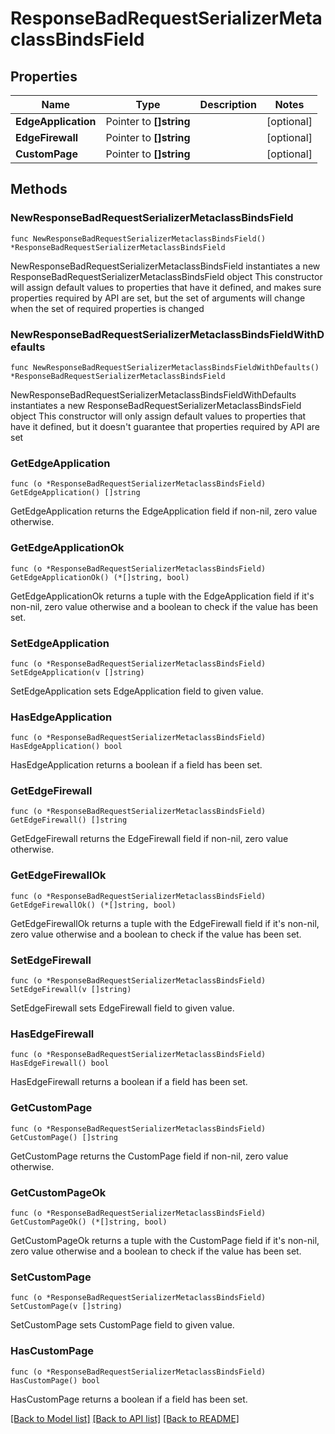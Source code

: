 # ResponseBadRequestSerializerMetaclassBindsField

## Properties

Name | Type | Description | Notes
------------ | ------------- | ------------- | -------------
**EdgeApplication** | Pointer to **[]string** |  | [optional] 
**EdgeFirewall** | Pointer to **[]string** |  | [optional] 
**CustomPage** | Pointer to **[]string** |  | [optional] 

## Methods

### NewResponseBadRequestSerializerMetaclassBindsField

`func NewResponseBadRequestSerializerMetaclassBindsField() *ResponseBadRequestSerializerMetaclassBindsField`

NewResponseBadRequestSerializerMetaclassBindsField instantiates a new ResponseBadRequestSerializerMetaclassBindsField object
This constructor will assign default values to properties that have it defined,
and makes sure properties required by API are set, but the set of arguments
will change when the set of required properties is changed

### NewResponseBadRequestSerializerMetaclassBindsFieldWithDefaults

`func NewResponseBadRequestSerializerMetaclassBindsFieldWithDefaults() *ResponseBadRequestSerializerMetaclassBindsField`

NewResponseBadRequestSerializerMetaclassBindsFieldWithDefaults instantiates a new ResponseBadRequestSerializerMetaclassBindsField object
This constructor will only assign default values to properties that have it defined,
but it doesn't guarantee that properties required by API are set

### GetEdgeApplication

`func (o *ResponseBadRequestSerializerMetaclassBindsField) GetEdgeApplication() []string`

GetEdgeApplication returns the EdgeApplication field if non-nil, zero value otherwise.

### GetEdgeApplicationOk

`func (o *ResponseBadRequestSerializerMetaclassBindsField) GetEdgeApplicationOk() (*[]string, bool)`

GetEdgeApplicationOk returns a tuple with the EdgeApplication field if it's non-nil, zero value otherwise
and a boolean to check if the value has been set.

### SetEdgeApplication

`func (o *ResponseBadRequestSerializerMetaclassBindsField) SetEdgeApplication(v []string)`

SetEdgeApplication sets EdgeApplication field to given value.

### HasEdgeApplication

`func (o *ResponseBadRequestSerializerMetaclassBindsField) HasEdgeApplication() bool`

HasEdgeApplication returns a boolean if a field has been set.

### GetEdgeFirewall

`func (o *ResponseBadRequestSerializerMetaclassBindsField) GetEdgeFirewall() []string`

GetEdgeFirewall returns the EdgeFirewall field if non-nil, zero value otherwise.

### GetEdgeFirewallOk

`func (o *ResponseBadRequestSerializerMetaclassBindsField) GetEdgeFirewallOk() (*[]string, bool)`

GetEdgeFirewallOk returns a tuple with the EdgeFirewall field if it's non-nil, zero value otherwise
and a boolean to check if the value has been set.

### SetEdgeFirewall

`func (o *ResponseBadRequestSerializerMetaclassBindsField) SetEdgeFirewall(v []string)`

SetEdgeFirewall sets EdgeFirewall field to given value.

### HasEdgeFirewall

`func (o *ResponseBadRequestSerializerMetaclassBindsField) HasEdgeFirewall() bool`

HasEdgeFirewall returns a boolean if a field has been set.

### GetCustomPage

`func (o *ResponseBadRequestSerializerMetaclassBindsField) GetCustomPage() []string`

GetCustomPage returns the CustomPage field if non-nil, zero value otherwise.

### GetCustomPageOk

`func (o *ResponseBadRequestSerializerMetaclassBindsField) GetCustomPageOk() (*[]string, bool)`

GetCustomPageOk returns a tuple with the CustomPage field if it's non-nil, zero value otherwise
and a boolean to check if the value has been set.

### SetCustomPage

`func (o *ResponseBadRequestSerializerMetaclassBindsField) SetCustomPage(v []string)`

SetCustomPage sets CustomPage field to given value.

### HasCustomPage

`func (o *ResponseBadRequestSerializerMetaclassBindsField) HasCustomPage() bool`

HasCustomPage returns a boolean if a field has been set.


[[Back to Model list]](../README.md#documentation-for-models) [[Back to API list]](../README.md#documentation-for-api-endpoints) [[Back to README]](../README.md)


